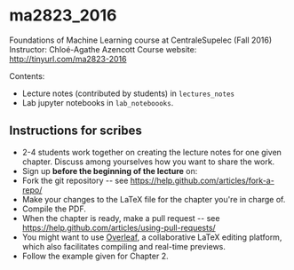 # ma2823_2016
Foundations of Machine Learning course at CentraleSupelec (Fall 2016)
Instructor: Chloé-Agathe Azencott
Course website: http://tinyurl.com/ma2823-2016

Contents:
* Lecture notes (contributed by students) in ```lectures_notes```
* Lab jupyter notebooks in ```lab_noteboooks```.

## Instructions for scribes
* 2-4 students work together on creating the lecture notes for one given chapter. Discuss among yourselves how you want to share the work.
* Sign up __before the beginning of the lecture__ on: 
* Fork the git repository -- see https://help.github.com/articles/fork-a-repo/
* Make your changes to the LaTeX file for the chapter you're in charge of. 
* Compile the PDF.
* When the chapter is ready, make a pull request -- see https://help.github.com/articles/using-pull-requests/ 
* You might want to use [Overleaf](https://www.overleaf.com), a collaborative LaTeX editing platform, which also facilitates compiling and real-time previews.
* Follow the example given for Chapter 2.
